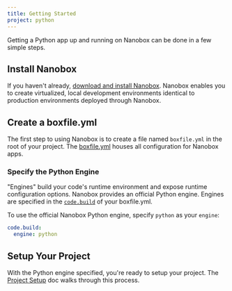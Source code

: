 ```yaml
---
title: Getting Started
project: python
---
```


Getting a Python app up and running on Nanobox can be done in a few simple steps.

## Install Nanobox
If you haven't already, [download and install Nanobox](https://nanobox.io/download). Nanobox enables you to create virtualized, local development environments identical to production environments deployed through Nanobox.

## Create a boxfile.yml
The first step to using Nanobox is to create a file named `boxfile.yml` in the root of your project. The [boxfile.yml](https://docs.nanobox.io/app-config/boxfile/) houses all configuration for Nanobox apps.

### Specify the Python Engine
"Engines" build your code's runtime environment and expose runtime configuration options. Nanobox provides an official Python engine. Engines are specified in the [`code.build`](https://docs.nanobox.io/app-config/boxfile/code-build/) of your boxfile.yml.

To use the official Nanobox Python engine, specify `python` as your `engine`:

```yaml
code.build:
  engine: python
```

## Setup Your Project
With the Python engine specified, you're ready to setup your project. The [Project Setup](./project-setup/) doc walks through this process.
